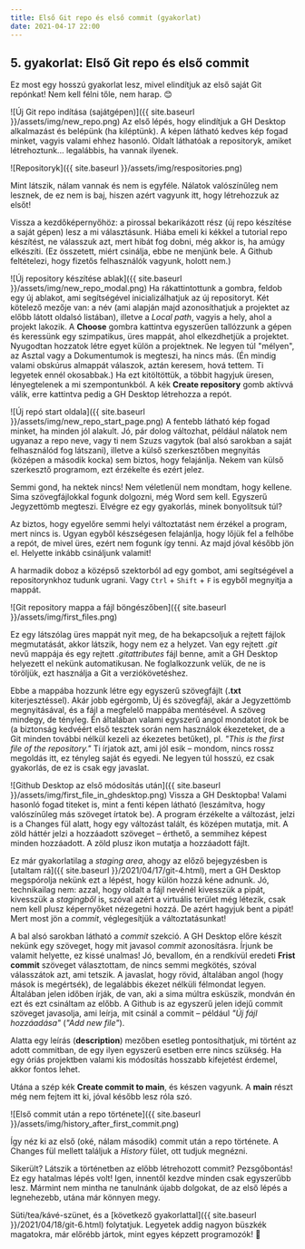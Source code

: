 ```yaml
---
title: Első Git repo és első commit (gyakorlat)
date: 2021-04-17 22:00
---
```


## 5. gyakorlat: Első Git repo és első commit

Ez most egy hosszú gyakorlat lesz, mivel elindítjuk az első saját Git repónkat! Nem kell félni tőle, nem harap. 😊

![Új Git repo indítása (sajátgépen)]({{ site.baseurl }}/assets/img/new_repo.png)
Az első lépés, hogy elindítjuk a GH Desktop alkalmazást és belépünk (ha kiléptünk). A képen látható kedves kép fogad minket, vagyis valami ehhez hasonló. Oldalt láthatóak a repositoryk, amiket létrehoztunk... legalábbis, ha vannak ilyenek.

![Repositoryk]({{ site.baseurl }}/assets/img/respositories.png)

Mint látszik, nálam vannak és nem is egyféle. Nálatok valószínűleg nem lesznek, de ez nem is baj, hiszen azért vagyunk itt, hogy létrehozzuk az elsőt!

Vissza a kezdőképernyőhöz: a pirossal bekarikázott rész (új repo készítése a saját gépen) lesz a mi választásunk. Hiába emeli ki kékkel a tutorial repo készítést, ne válasszuk azt, mert hibát fog dobni, még akkor is, ha amúgy elkészíti. (Ez összetett, miért csinálja, ebbe ne menjünk bele. A Github feltételezi, hogy fizetős felhasználók vagyunk, holott nem.)

![Új repository készítése ablak]({{ site.baseurl }}/assets/img/new_repo_modal.png)
Ha rákattintottunk a gombra, feldob egy új ablakot, ami segítségével inicializálhatjuk az új repositoryt. Két kötelező mezője van: a név (ami alapján majd azonosíthatjuk a projektet az előbb látott oldalsó listában), illetve a *Local path*, vagyis a hely, ahol a projekt lakozik. A **Choose** gombra kattintva egyszerűen tallózzunk a gépen és keressünk egy szimpatikus, üres mappát, ahol elkezdhetjük a projektet. Nyugodtan hozzatok létre egyet külön a projektnek. Ne legyen túl "mélyen", az Asztal vagy a Dokumentumok is megteszi, ha nincs más. (Én mindig valami obskúrus almappát válaszok, aztán keresem, hová tettem. Ti legyetek ennél okosabbak.) Ha ezt kitöltöttük, a többit hagyjuk üresen, lényegtelenek a mi szempontunkból. A kék **Create repository** gomb aktívvá válik, erre kattintva pedig a GH Desktop létrehozza a repót.

![Új repó start oldala]({{ site.baseurl }}/assets/img/new_repo_start_page.png)
A fentebb látható kép fogad minket, ha minden jól alakult. Jó, pár dolog változhat, például nálatok nem ugyanaz a repo neve, vagy ti nem Szuzs vagytok (bal alsó sarokban a saját felhasználód fog látszani), illetve a külső szerkesztőben megnyitás (középen a második kocka) sem biztos, hogy felajánlja. Nekem van külső szerkesztő programom, ezt érzékelte és ezért jelez.

Semmi gond, ha nektek nincs! Nem véletlenül nem mondtam, hogy kellene. Sima szövegfájlokkal fogunk dolgozni, még Word sem kell. Egyszerű Jegyzettömb megteszi. Elvégre ez egy gyakorlás, minek bonyolítsuk túl?

Az biztos, hogy egyelőre semmi helyi változtatást nem érzékel a program, mert nincs is. Ugyan egyből készségesen felajánlja, hogy lőjük fel a felhőbe a repót, de mivel üres, ezért nem fogunk így tenni. Az majd jóval később jön el. Helyette inkább csináljunk valamit!

A harmadik doboz a középső szektorból ad egy gombot, ami segítségével a repositorynkhoz tudunk ugrani. Vagy `Ctrl` + `Shift` + `F` is egyből megnyitja a mappát.

![Git repository mappa a fájl böngészőben]({{ site.baseurl }}/assets/img/first_files.png)

Ez egy látszólag üres mappát nyit meg, de ha bekapcsoljuk a rejtett fájlok megmutatását, akkor látszik, hogy nem ez a helyzet. Van egy rejtett *.git* nevű mappája és egy rejtett *.gitattributes* fájl benne, amit a GH Desktop helyezett el nekünk automatikusan. Ne foglalkozzunk velük, de ne is töröljük, ezt használja a Git a verziókövetéshez.

Ebbe a mappába hozzunk létre egy egyszerű szövegfájlt (**.txt** kiterjesztéssel). Akár jobb egérgomb, Új és szövegfájl, akár a Jegyzettömb megnyitásával, és a fájl a megfelelő mappába mentésével. A szöveg mindegy, de tényleg. Én általában valami egyszerű angol mondatot írok be (a biztonság kedvéért első tesztek során nem használok ékezeteket, de a Git minden további nélkül kezeli az ékezetes betűket), pl. *"This is the first file of the repository."* Ti írjatok azt, ami jól esik &ndash; mondom, nincs rossz megoldás itt, ez tényleg saját és egyedi. Ne legyen túl hosszú, ez csak gyakorlás, de ez is csak egy javaslat.

![Github Desktop az első módosítás után]({{ site.baseurl }}/assets/img/first_file_in_ghdesktop.png)
Vissza a GH Desktopba! Valami hasonló fogad titeket is, mint a fenti képen látható (leszámítva, hogy valószínűleg más szöveget írtatok be). A program érzékelte a változást, jelzi is a Changes fül alatt, hogy egy változást talált, és középen mutatja, mit. A zöld háttér jelzi a hozzáadott szöveget &ndash; érthető, a semmihez képest minden hozzáadott. A zöld plusz ikon mutatja a hozzáadott fájlt.

Ez már gyakorlatilag a *staging area*, ahogy az előző bejegyzésben is [utaltam rá]({{ site.baseurl }}/2021/04/17/git-4.html), mert a GH Desktop megspórolja nekünk ezt a lépést, hogy külön hozzá kéne adnunk. Jó, technikailag nem: azzal, hogy oldalt a fájl nevénél kivesszük a pipát, kivesszük a *stagingből* is, szóval azért a virtuális terület még létezik, csak nem kell plusz képernyőket nézegetni hozzá. De azért hagyjuk bent a pipát! Mert most jön a *commit*, véglegesítjük a változtatásunkat!

A bal alsó sarokban látható a *commit* szekció. A GH Desktop előre készít nekünk egy szöveget, hogy mit javasol *commit* azonosításra. Írjunk be valamit helyette, ez kissé unalmas! Jó, bevallom, én a rendkívül eredeti **Frist commit** szöveget választottam, de nincs semmi megkötés, szóval válasszátok azt, ami tetszik. A javaslat, hogy rövid, általában angol (hogy mások is megértsék), de legalábbis ékezet nélküli félmondat legyen. Általában jelen időben írják, de van, aki a sima múltra esküszik, mondván én ezt és ezt csináltam az előbb. A Github is az egyszerű jelen idejű commit szöveget javasolja, ami leírja, mit csinál a commit &ndash; például *"Új fájl hozzáadása"* (*"Add new file"*).

Alatta egy leírás (**description**) mezőben esetleg pontosíthatjuk, mi történt az adott commitban, de egy ilyen egyszerű esetben erre nincs szükség. Ha egy óriás projektben valami kis módosítás hosszabb kifejetést érdemel, akkor fontos lehet.

Utána a szép kék **Create commit to main**, és készen vagyunk. A **main** részt még nem fejtem itt ki, jóval később lesz róla szó. <!-- linkelni 10-hez -->

![Első commit után a repo története]({{ site.baseurl }}/assets/img/history_after_first_commit.png)

Így néz ki az első (oké, nálam második) commit után a repo története. A Changes fül mellett találjuk a *History* fület, ott tudjuk megnézni.

Sikerült? Látszik a történetben az előbb létrehozott commit? Pezsgőbontás! Ez egy hatalmas lépés volt! Igen, innentől kezdve minden csak egyszerűbb lesz. Mármint nem mintha ne tanulnánk újabb dolgokat, de az első lépés a legnehezebb, utána már könnyen megy.

Süti/tea/kávé-szünet, és a [következő gyakorlattal]({{ site.baseurl }}/2021/04/18/git-6.html) folytatjuk. Legyetek addig nagyon büszkék magatokra, már előrébb jártok, mint egyes képzett programozók! 🙂